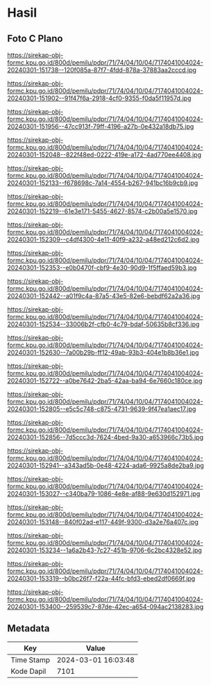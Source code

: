 # Hasil

## Foto C Plano

https://sirekap-obj-formc.kpu.go.id/800d/pemilu/pdpr/71/74/04/10/04/7174041004024-20240301-151738--120f085a-87f7-4fdd-878a-37883aa2cccd.jpg

https://sirekap-obj-formc.kpu.go.id/800d/pemilu/pdpr/71/74/04/10/04/7174041004024-20240301-151902--91f47f6a-2918-4cf0-9355-f0da5f11957d.jpg

https://sirekap-obj-formc.kpu.go.id/800d/pemilu/pdpr/71/74/04/10/04/7174041004024-20240301-151956--47cc913f-79ff-4196-a27b-0e432a18db75.jpg

https://sirekap-obj-formc.kpu.go.id/800d/pemilu/pdpr/71/74/04/10/04/7174041004024-20240301-152048--822f48ed-0222-419e-a172-4ad770ee4408.jpg

https://sirekap-obj-formc.kpu.go.id/800d/pemilu/pdpr/71/74/04/10/04/7174041004024-20240301-152133--f678698c-7a14-4554-b267-941bc16b9cb9.jpg

https://sirekap-obj-formc.kpu.go.id/800d/pemilu/pdpr/71/74/04/10/04/7174041004024-20240301-152219--61e3e171-5455-4627-8574-c2b00a5e1570.jpg

https://sirekap-obj-formc.kpu.go.id/800d/pemilu/pdpr/71/74/04/10/04/7174041004024-20240301-152309--c4df4300-4e11-40f9-a232-a48ed212c6d2.jpg

https://sirekap-obj-formc.kpu.go.id/800d/pemilu/pdpr/71/74/04/10/04/7174041004024-20240301-152353--e0b0470f-cbf9-4e30-90d9-1f5ffaed59b3.jpg

https://sirekap-obj-formc.kpu.go.id/800d/pemilu/pdpr/71/74/04/10/04/7174041004024-20240301-152442--a01f9c4a-87a5-43e5-82e6-bebdf62a2a36.jpg

https://sirekap-obj-formc.kpu.go.id/800d/pemilu/pdpr/71/74/04/10/04/7174041004024-20240301-152534--33006b2f-cfb0-4c79-bdaf-50635b8cf336.jpg

https://sirekap-obj-formc.kpu.go.id/800d/pemilu/pdpr/71/74/04/10/04/7174041004024-20240301-152630--7a00b29b-ff12-49ab-93b3-404e1b8b36e1.jpg

https://sirekap-obj-formc.kpu.go.id/800d/pemilu/pdpr/71/74/04/10/04/7174041004024-20240301-152722--a0be7642-2ba5-42aa-ba94-6e7660c180ce.jpg

https://sirekap-obj-formc.kpu.go.id/800d/pemilu/pdpr/71/74/04/10/04/7174041004024-20240301-152805--e5c5c748-c875-4731-9639-9f47ea1aec17.jpg

https://sirekap-obj-formc.kpu.go.id/800d/pemilu/pdpr/71/74/04/10/04/7174041004024-20240301-152856--7d5ccc3d-7624-4bed-9a30-a653966c73b5.jpg

https://sirekap-obj-formc.kpu.go.id/800d/pemilu/pdpr/71/74/04/10/04/7174041004024-20240301-152941--a343ad5b-0e48-4224-ada6-9925a8de2ba9.jpg

https://sirekap-obj-formc.kpu.go.id/800d/pemilu/pdpr/71/74/04/10/04/7174041004024-20240301-153027--c340ba79-1086-4e8e-af88-9e630d152971.jpg

https://sirekap-obj-formc.kpu.go.id/800d/pemilu/pdpr/71/74/04/10/04/7174041004024-20240301-153148--840f02ad-e117-449f-9300-d3a2e76a407c.jpg

https://sirekap-obj-formc.kpu.go.id/800d/pemilu/pdpr/71/74/04/10/04/7174041004024-20240301-153234--1a6a2b43-7c27-451b-9706-6c2bc4328e52.jpg

https://sirekap-obj-formc.kpu.go.id/800d/pemilu/pdpr/71/74/04/10/04/7174041004024-20240301-153319--b0bc26f7-f22a-44fc-bfd3-ebed2df0669f.jpg

https://sirekap-obj-formc.kpu.go.id/800d/pemilu/pdpr/71/74/04/10/04/7174041004024-20240301-153400--259539c7-87de-42ec-a654-094ac2138283.jpg


## Metadata

| Key        | Value               |
| ---------- | ------------------- |
| Time Stamp | 2024-03-01 16:03:48 |
| Kode Dapil | 7101                |



